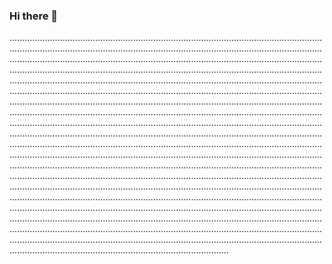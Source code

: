 ### Hi there 👋

.......................................................................................................................................................................................................................................................................................................................................................................................................................................................................................................................................................................................................................................................................................................................................................................................................................................................................................................................................................................................................................................................................................................................................................................................................................................................................................................................................................................................................................................................................................................................................................................................................................................................................................................................................................................................................................................................................................................................................................................................................................................................................................................................................................................................................................................................................................................................................................................................................................................................................................................................................................................................................................................................................